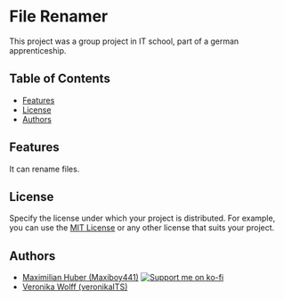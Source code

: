 # File Renamer

This project was a group project in IT school, part of a german apprenticeship.

## Table of Contents

- [Features](#features)
- [License](#license)
- [Authors](#authors)

## Features

It can rename files.

## License

Specify the license under which your project is distributed. For example, you can use the [MIT License](LICENSE) or any other license that suits your project.

## Authors

- [Maximilian Huber (Maxiboy441)](https://github.com/Maxiboy441)
  [![Support me on ko-fi](https://img.shields.io/badge/Support%20on-Ko--fi-%23FF5E5B)](https://ko-fi.com/maxiboy)
- [Veronika Wolff (veronikaITS)](https://github.com/veronikaITS)

